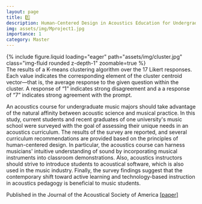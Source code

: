 ```yaml
---
layout: page
title: 1️⃣
description: Human-Centered Design in Acoustics Education for Undergraduate Music Majors
img: assets/img/Mproject1.jpg
importance: 1
category: Master
---
```


<div class="row mt-3">
    <div class="col-sm mt-3 mt-md-0">
        {% include figure.liquid loading="eager" path="assets/img/cluster.jpg" class="img-fluid rounded z-depth-1" zoomable=true %}
    </div>
</div>
<div class="caption">
    The results of a K-means clustering algorithm over the 17 Likert responses. Each value indicates the corresponding element of the cluster centroid vector—that is, the average response to the given question within the cluster. A response of “1” indicates strong disagreement and a a response of “7” indicates strong agreement with the prompt.
</div> 


An acoustics course for undergraduate music majors should take advantage of the natural affinity between acoustic science and musical practice. In this study, current students and recent graduates of one university's music school were surveyed with the goal of assessing their unique needs in an acoustics curriculum. The results of the survey are reported, and several curriculum recommendations are provided based on the principles of human-centered design. In particular, the acoustics course can harness musicians' intuitive understanding of sound by incorporating musical instruments into classroom demonstrations. Also, acoustics instructors should strive to introduce students to acoustical software, which is also used in the music industry. Finally, the survey findings suggest that the contemporary shift toward active learning and technology-based instruction in acoustics pedagogy is beneficial to music students.

Published in the Journal of the Acoustical Society of America [[paper]](https://pubs.aip.org/asa/jasa/article/151/4/2282/2838162)